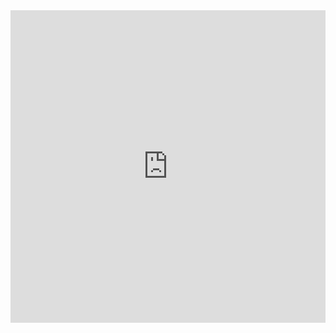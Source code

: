 <iframe frameborder="0" width="100%" height="500px" src="https://replit.com/@RohanG326/trimester3personalrepo-5?lite=true"></iframe>
